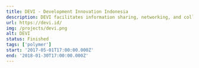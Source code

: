 ```yaml
---
title: DEVI - Development Innovation Indonesia
description: DEVI facilitates information sharing, networking, and collaboration in support of development innovation in Indonesia.
url: https://devi.id/
img: /projects/devi.png
alt: DEVI
status: Finished
tags: ['polymer']
start: '2017-05-01T17:00:00.000Z'
end: '2018-01-30T17:00:00.000Z'
---
```

